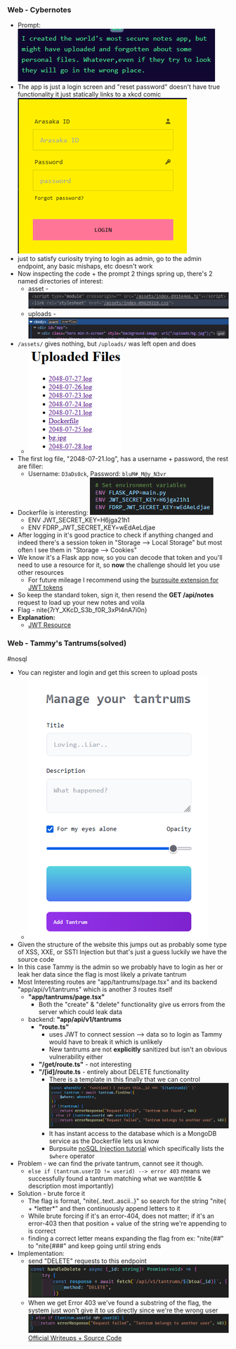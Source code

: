 ### Web - Cybernotes 
- Prompt: ![](attachments/Pasted%20image%2020241215130415.png)
- The app is just a login screen and "reset password" doesn't have true functionality it just statically links to a xkcd comic ![|260](attachments/Pasted%20image%2020241215130507.png)
- just to satisfy curiosity trying to login as admin, go to the admin endpoint, any basic mishaps, etc doesn't work
- Now inspecting the code + the prompt 2 things spring up, there's 2 named directories of interest:
	- asset - ![](attachments/Pasted%20image%2020241215131319.png)
	- uploads - ![](attachments/Pasted%20image%2020241215131331.png)
- `/assets/` gives nothing, but `/uploads/` was left open and does
	- ![](attachments/Pasted%20image%2020241215131606.png)
- The first log file, "2048-07-21.log", has a username + password, the rest are filler:
	- Username: `D3aDs0ck`, Password: `bluM#_M@y_N3vr`
- Dockerfile is interesting: ![](attachments/Pasted%20image%2020241215133452.png)
	- ENV JWT_SECRET_KEY=H6jga21h1
	- ENV FDRP_JWT_SECRET_KEY=wEdAeLdjae
- After logging in it's good practice to check if anything changed and indeed there's a session token in "Storage --> Local Storage" but most often I see them in "Storage --> Cookies"
- We know it's a Flask app now, so you can decode that token and you'll need to use a resource for it, so **now** the challenge should let you use other resources 
	- For future mileage I recommend using the [burpsuite extension for JWT tokens](https://portswigger.net/burp/documentation/desktop/testing-workflow/session-management/jwts)
- So keep the standard token, sign it, then resend the **GET /api/notes** request to load up your new notes and voila 
- Flag - nite{7rY_XKcD_S3b_f0R_3xPl4nA7i0n}
- **Explanation:**
	- [JWT Resource](https://jwt.io/introduction)

### Web - Tammy's Tantrums(solved)
#nosql
- You can register and login and get this screen to upload posts 
	- ![|284](attachments/Pasted%20image%2020241218143453.png)
- Given the structure of the website this jumps out as probably some type of XSS, XXE, or SSTI Injection but that's just a guess luckily we have the source code
- In this case Tammy is the admin so we probably have to login as her or leak her data since the flag is most likely a private tantrum
- Most Interesting routes are "app/tantrums/page.tsx" and its backend "app/api/v1/tantrums" which is another 3 routes itself
	- **"app/tantrums/page.tsx"**
		- Both the "create" & "delete" functionality give us errors from the server which could leak data
	- backend: **"app/api/v1/tantrums**
		- **"route.ts"**
			- uses JWT to connect session --> data so to login as Tammy would have to break it which is unlikely
			- New tantrums are not **explicitly** sanitized but isn't an obvious vulnerability either
		- **"/get/route.ts"** - not interesting
		- **"/\[id]/route.ts** - entirely about DELETE functionality
			- There is a template in this finally that we can control  ![](attachments/Pasted%20image%2020241218164740.png)
			- It has instant access to the database which is a MongoDB service as the Dockerfile lets us know
			- Burpsuite [noSQL Injection tutorial](https://portswigger.net/web-security/nosql-injection) which specifically lists the `$where` operator
- Problem - we can find the private tantrum, cannot see it though. 
	- `else if (tantrum.userID != userid) --> error 403` means we successfully found a tantrum matching what we want(title & description most importantly)
- Solution - brute force it
	- The flag is format, "nite{..text..ascii..}" so search for the string "nite{ + \*letter\*" and then continuously append letters to it 
	- While brute forcing if it's an error-404, does not matter; if it's an error-403 then that position + value of the string we're appending to is correct
	- finding a correct letter means expanding the flag from ex: "nite{##"  to  "nite{###" and keep going until string ends 
- Implementation:
	- send "DELETE" requests to this endpoint ![](attachments/Pasted%20image%2020241218181835.png)
	- When we get Error 403 we've found a substring of the flag, the system just won't give it to us directly since we're the wrong user ![](attachments/Pasted%20image%2020241226195909.png)
[Official Writeups + Source Code](https://github.com/Cryptonite-MIT/niteCTF-2024)